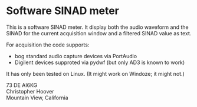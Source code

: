 # Software SINAD meter

This is a software SINAD meter.  It display both the audio waveform
and the SINAD for the current acquisition window and a filtered SINAD
value as text.

For acquisition the code supports:
- bog standard audio capture devices via PortAudio
- Digilent devices supproted via pydwf (but only AD3 is known to work)

It has only been tested on Linux.  (It might work on Windoze; it might not.)


73 DE AI6KG<br />
Christopher Hoover<br />
Mountain View, California

